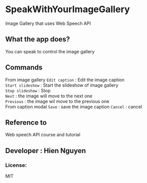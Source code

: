 # SpeakWithYourImageGallery
Image Gallery that uses Web Speech API
## What the app does?
You can speak to control the image gallery
## Commands
From image gallery
`Edit caption` : Edit the image caption<br>
`Start slideshow` : Start the slideshow of image gallery<br>
`Stop slideshow` : Stop <br>
`Next` : the image will move to the next one<br>
`Previous` : the image wil move to the previous one <br>
From caption modal
`Save` : save the image caption 
`Cancel` : cancel
## Reference to 
Web speech API course and tutorial
## Developer : Hien Nguyen
### License:
MIT
